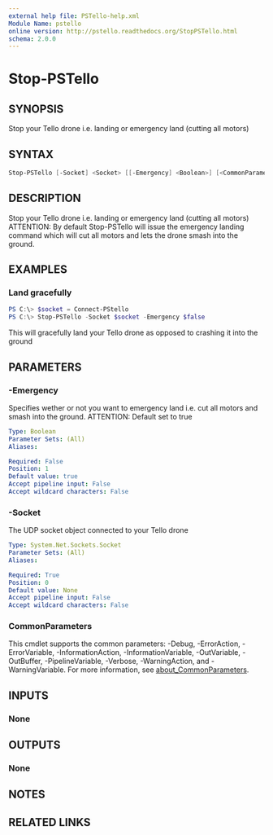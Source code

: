 ```yaml
---
external help file: PSTello-help.xml
Module Name: pstello
online version: http://pstello.readthedocs.org/StopPSTello.html
schema: 2.0.0
---
```


# Stop-PSTello

## SYNOPSIS

Stop your Tello drone i.e. landing or emergency land (cutting all motors)

## SYNTAX

```powershell
Stop-PSTello [-Socket] <Socket> [[-Emergency] <Boolean>] [<CommonParameters>]
```

## DESCRIPTION

Stop your Tello drone i.e. landing or emergency land (cutting all motors)
ATTENTION: By default Stop-PSTello will issue the emergency landing command which will cut all motors and lets the drone smash into the ground.

## EXAMPLES

### Land gracefully

```powershell
PS C:\> $socket = Connect-PStello
PS C:\> Stop-PSTello -Socket $socket -Emergency $false
```

This will gracefully land your Tello drone as opposed to crashing it into the ground

## PARAMETERS

### -Emergency

Specifies wether or not you want to emergency land i.e. cut all motors and smash into the ground. ATTENTION: Default set to true

```yaml
Type: Boolean
Parameter Sets: (All)
Aliases:

Required: False
Position: 1
Default value: true
Accept pipeline input: False
Accept wildcard characters: False
```

### -Socket

The UDP socket object connected to your Tello drone

```yaml
Type: System.Net.Sockets.Socket
Parameter Sets: (All)
Aliases:

Required: True
Position: 0
Default value: None
Accept pipeline input: False
Accept wildcard characters: False
```

### CommonParameters

This cmdlet supports the common parameters: -Debug, -ErrorAction, -ErrorVariable, -InformationAction, -InformationVariable, -OutVariable, -OutBuffer, -PipelineVariable, -Verbose, -WarningAction, and -WarningVariable. For more information, see [about_CommonParameters](http://go.microsoft.com/fwlink/?LinkID=113216).

## INPUTS

### None

## OUTPUTS

### None

## NOTES

## RELATED LINKS
